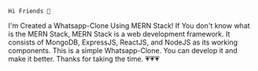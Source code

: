 ``Hi Friends 👋``

I'm Created a Whatsapp-Clone Using MERN Stack!
If You don't know what is the MERN Stack,
MERN Stack is a web development framework. It consists of MongoDB, ExpressJS, ReactJS, and NodeJS as its working components.
This is a simple Whatsapp-Clone. You can develop it and make it better.
Thanks for taking the time. 💗💗💗
